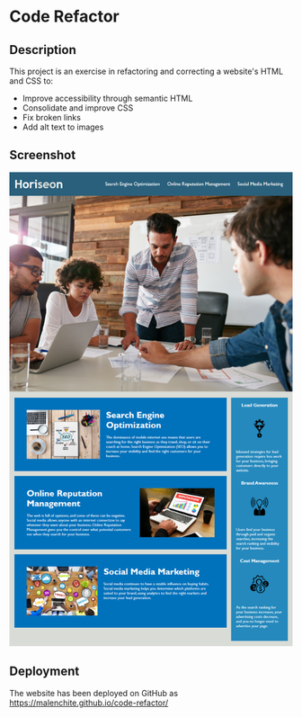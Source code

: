 # Code Refactor

## Description
This project is an exercise in refactoring and correcting a website's HTML and CSS to: 
* Improve accessibility through semantic HTML
* Consolidate and improve CSS
* Fix broken links
* Add alt text to images

## Screenshot
![Screenshot of web site](assets/images/screenshot.png)

## Deployment
The website has been deployed on GitHub as https://malenchite.github.io/code-refactor/